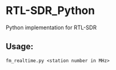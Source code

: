 # RTL-SDR_Python
Python implementation for RTL-SDR

## Usage: 
```
fm_realtime.py <station number in MHz>
```
